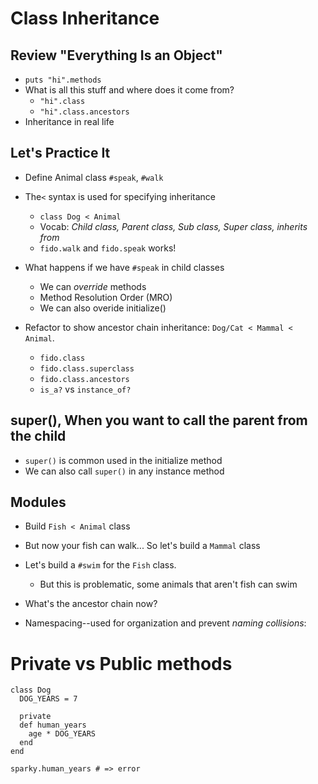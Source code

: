 # Class Inheritance

## Review "Everything Is an Object"
- `puts "hi".methods`
- What is all this stuff and where does it come from?
  - `"hi".class`
  - `"hi".class.ancestors`
- Inheritance in real life

## Let's Practice It
- Define Animal class `#speak`, `#walk`
- The`<` syntax is used for specifying inheritance
    - `class Dog < Animal`
    - Vocab:  *Child class, Parent class, Sub class, Super class, inherits from*
  - `fido.walk` and `fido.speak` works!
- What happens if we have `#speak` in child classes
  - We can _override_ methods
  - Method Resolution Order (MRO)
  - We can also overide initialize()

- Refactor to show ancestor chain inheritance:  `Dog/Cat < Mammal < Animal`.
    - `fido.class`
    - `fido.class.superclass`
    - `fido.class.ancestors`
    - `is_a?` vs `instance_of?`

## super(), When you want to call the parent from the child
- `super()` is common used in the initialize method
- We can also call `super()` in any instance method


## Modules  
- Build `Fish < Animal` class  
- But now your fish can walk... So let's build a `Mammal` class
- Let's build a `#swim` for the `Fish` class.  
  - But this is problematic, some animals that aren't fish can swim

- What's the ancestor chain now?
- Namespacing--used for organization and prevent *naming collisions*:

# Private vs Public methods

```
class Dog
  DOG_YEARS = 7

  private
  def human_years
    age * DOG_YEARS
  end
end

sparky.human_years # => error
```